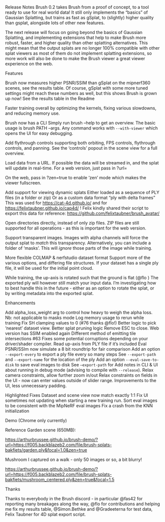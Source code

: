 Release Notes
Brush 0.2 takes Brush from a proof of concept, to a tool ready to use for real world data! It still only implements the “basics” of Gaussian Splatting, but trains as fast as gSplat, to (slightly) higher quality than gsplat, alongside lots of other new features.

The next release will focus on going beyond the basics of Gaussian Splatting, and implementing extensions that help to make Brush more robust, faster, and higher quality than other splatting alternatives. This might mean that the output splats are no longer 100% compatible with other splat viewers as most of them do not implement splatting extensions, so more work will also be done to make the Brush viewer a great viewer experience on the web.


Features

Brush now measures higher PSNR/SSIM than gSplat on the mipnerf360 scenes, see the results table. Of course, gSplat with some more tuned settings might reach these numbers as well, but this shows Brush is grown up now!
See the results table in the Readme

Faster training overall by optimizing the kernels, fixing various slowdowns, and reducing memory use.

Brush now has a CLI
Simply run brush –help to get an overview. The basic usage is brush PATH –args.
Any command works with `--with-viewer` which opens the UI for easy debugging.

Add flythrough controls supporting both orbiting, FPS controls, flythrough controls, and panning.
See the ‘controls’ popout in the scene view for a full overview.

Load data from a URL. If possible the data will be streamed in, and the splat will update in real-time.
For a web version, just pass in ?url=

On the web, pass in ?zen=true to enable ‘zen’ mode which makes the viewer fullscreen.


Add support for viewing dynamic splats
Either loaded as a sequence of PLY files (in a folder or zip)
Or as a custom data format “ply with delta frames”
This was used for https://cat-4d.github.io/ and for https://felixtaubner.github.io/cap4d/  !
Felix kindly shared their script to export this data for reference:
https://github.com/felixtaubner/brush_avatar/

Open directories directly, instead of only zip files.
ZIP files are still supported for all operations - as this is important for the web version.

Support transparent images.
Images with alpha channels will force the output splat to _match_ this transparency.
Alternatively, you can include a folder of ‘masks’. This will _ignore_ those parts of the image while training.

More flexible COLMAP & nerfstudio dataset format
Support more of the various options, and differing file structures.
If your dataset has a single ply file, it will be used for the initial point cloud.

While training, the up-axis is rotated such that the ground is flat (@flo )
The exported ply will however still match your input data. I’m investigating how to best handle this in the future - either as an option to rotate the splat, or by writing metadata into the exported splat.

Enhancements

Add alpha_loss_weight arg to control how heavy to weigh the alpha loss.
Nb: not applicable to masks mode
Log memory usage to rerun while training
Fix SH clamping values to 0 (#76 thanks @flo!)
Better logic to pick ‘nearest’ dataset view.
Better splat pruning logic
Remove ESC to close.
Web version has SSIM enabled again
Different method of emitting tile intersections #63
Fixes some potential corruptions depending on your driver/shader compiler.
Read up-axis from PLY file if it’s included
Eval PSNR/SSIm now simulate a 8 bit roundtrip for fair comparison
Add an option `--export-every` to export a ply file every so many steps
See `--export-path` and `--export-name` for the location of the ply
Add an option `--eval-save-to-disk` to save eval images to disk
See `–export-path` for
Add notes in CLI & UI about running in debug mode (advising to compile with  `--release`).
Relax camera constraints, allow further zoom in/out
Relax constraints on fields in the UI - now can enter values outside of slider range.
Improvements to the UI, less unnecessary padding.

Highlighted Fixes
Dataset and scene view now match exactly 1:1
Fix UI sometimes not updating when starting a new training run.
Sort eval images to be consistent with the MipNeRF eval images
Fix a crash from the KNN initialization

Demo (Chrome only currently)

Reference Garden scene (650MB):

https://arthurbrussee.github.io/brush-demo/?url=https://f005.backblazeb2.com/file/brush-splats-bakfiets/garden.ply&focal=1.0&zen=true

Mushroom I captured on a walk - only 50 images or so, a bit blurry!

https://arthurbrussee.github.io/brush-demo/?url=https://f005.backblazeb2.com/file/brush-splats-bakfiets/mushroom_centered.ply&zen=true&focal=1.5

Thanks

Thanks to everybody in the Brush discord - in particular @fas42 for reporting many breakages along the way, @flo for contributions and helping me fix my results table, @Simon.Bethke and @Gradeeterna for test data, Felix Taubner for 4D splat export script.
